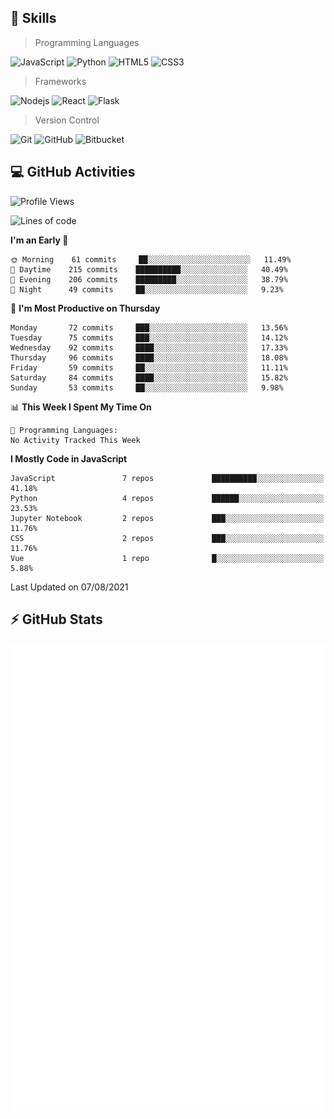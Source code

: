 ## :rocket: Skills<br/>

> Programming Languages

![JavaScript](https://img.shields.io/badge/-JavaScript-%23F7DF1C?style=for-the-badge&logo=javascript&logoColor=white)
![Python](https://img.shields.io/badge/python%20-%2314354C.svg?&style=for-the-badge&logo=python&logoColor=white)
![HTML5](https://img.shields.io/badge/html5%20-%23E34F26.svg?&style=for-the-badge&logo=html5&logoColor=white)
![CSS3](https://img.shields.io/badge/css3%20-%231572B6.svg?&style=for-the-badge&logo=css3&logoColor=white)

> Frameworks

![Nodejs](https://img.shields.io/badge/node.js%20-%2343853D.svg?&style=for-the-badge&logo=node.js&logoColor=white)
![React](https://img.shields.io/badge/React-20232A?style=for-the-badge&logo=react&logoColor=61DAFB)
![Flask](https://img.shields.io/badge/flask%20-%23000.svg?&style=for-the-badge&logo=flask&logoColor=white)

> Version Control

![Git](https://img.shields.io/badge/git%20-%23F05033.svg?&style=for-the-badge&logo=git&logoColor=white)
![GitHub](https://img.shields.io/badge/github%20-%23121011.svg?&style=for-the-badge&logo=github&logoColor=white)
![Bitbucket](https://img.shields.io/badge/bitbucket%20-%230047B3.svg?&style=for-the-badge&logo=bitbucket&logoColor=white)

## :computer: GitHub Activities<br/>

<!--START_SECTION:waka-->
![Profile Views](http://img.shields.io/badge/Profile%20Views-486-blue)

![Lines of code](https://img.shields.io/badge/From%20Hello%20World%20I%27ve%20Written-831379%20lines%20of%20code-blue)

**I'm an Early 🐤** 

```text
🌞 Morning    61 commits     ██░░░░░░░░░░░░░░░░░░░░░░░   11.49% 
🌆 Daytime    215 commits    ██████████░░░░░░░░░░░░░░░   40.49% 
🌃 Evening    206 commits    █████████░░░░░░░░░░░░░░░░   38.79% 
🌙 Night      49 commits     ██░░░░░░░░░░░░░░░░░░░░░░░   9.23%

```
📅 **I'm Most Productive on Thursday** 

```text
Monday       72 commits     ███░░░░░░░░░░░░░░░░░░░░░░   13.56% 
Tuesday      75 commits     ███░░░░░░░░░░░░░░░░░░░░░░   14.12% 
Wednesday    92 commits     ████░░░░░░░░░░░░░░░░░░░░░   17.33% 
Thursday     96 commits     ████░░░░░░░░░░░░░░░░░░░░░   18.08% 
Friday       59 commits     ██░░░░░░░░░░░░░░░░░░░░░░░   11.11% 
Saturday     84 commits     ████░░░░░░░░░░░░░░░░░░░░░   15.82% 
Sunday       53 commits     ██░░░░░░░░░░░░░░░░░░░░░░░   9.98%

```


📊 **This Week I Spent My Time On** 

```text
💬 Programming Languages: 
No Activity Tracked This Week

```

**I Mostly Code in JavaScript** 

```text
JavaScript               7 repos             ██████████░░░░░░░░░░░░░░░   41.18% 
Python                   4 repos             ██████░░░░░░░░░░░░░░░░░░░   23.53% 
Jupyter Notebook         2 repos             ███░░░░░░░░░░░░░░░░░░░░░░   11.76% 
CSS                      2 repos             ███░░░░░░░░░░░░░░░░░░░░░░   11.76% 
Vue                      1 repo              █░░░░░░░░░░░░░░░░░░░░░░░░   5.88%

```



 Last Updated on 07/08/2021
<!--END_SECTION:waka-->


## :zap: GitHub Stats<br/>
    
![Metrics](https://github.com/star6973/star6973/blob/main/github-metrics.svg)
